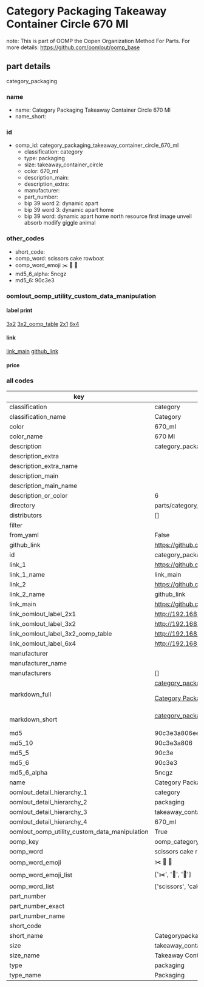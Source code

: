 # Category Packaging Takeaway Container Circle 670 Ml  

note: This is part of OOMP the Oopen Organization Method For Parts. For more details: https://github.com/oomlout/oomp_base

##  part details



category_packaging

### name
* name: Category Packaging Takeaway Container Circle 670 Ml
* name_short: 
### id
* oomp_id: category_packaging_takeaway_container_circle_670_ml
  * classification: category
  * type: packaging
  * size: takeaway_container_circle
  * color: 670_ml
  * description_main: 
  * description_extra: 
  * manufacturer: 
  * part_number: 
  * bip 39 word 2: dynamic apart
  * bip 39 word 3: dynamic apart home
  * bip 39 word: dynamic apart home north resource first image unveil absorb modify giggle animal

### other_codes
* short_code: 
* oomp_word: scissors cake rowboat
* oomp_word_emoji :scissors: :cake: :rowboat:
* md5_6_alpha: 5ncgz
* md5_6: 90c3e3






### oomlout_oomp_utility_custom_data_manipulation
#### label print
[3x2](http://192.168.1.245:1112/?label=oomp%205ncgz)
[3x2_oomp_table](http://192.168.1.107:1112/?label=oomp%205ncgz)
[2x1](http://192.168.1.242:1112/?label=oomp%205ncgz)
[6x4](http://192.168.1.55:1112/?label=oomp%205ncgz)    

#### link

[link_main](https://github.com/oomlout/oomlout_oomp_current_version_messy/tree/main/parts/category_packaging_takeaway_container_circle_670_ml) [github_link](https://github.com/oomlout/oomlout_oomp_part_src/tree/main/parts/category_packaging_takeaway_container_circle_670_ml)                             

#### price







### all codes 
| key | value |  
| --- | --- |  
| classification | category |  
| classification_name | Category |  
| color | 670_ml |  
| color_name | 670 Ml |  
| description | category_packaging |  
| description_extra |  |  
| description_extra_name |  |  
| description_main |  |  
| description_main_name |  |  
| description_or_color | 6  |  
| directory | parts/category_packaging_takeaway_container_circle_670_ml |  
| distributors | [] |  
| filter |  |  
| from_yaml | False |  
| github_link | https://github.com/oomlout/oomlout_oomp_part_src/tree/main/parts/category_packaging_takeaway_container_circle_670_ml |  
| id | category_packaging_takeaway_container_circle_670_ml |  
| link_1 | https://github.com/oomlout/oomlout_oomp_current_version_messy/tree/main/parts/category_packaging_takeaway_container_circle_670_ml |  
| link_1_name | link_main |  
| link_2 | https://github.com/oomlout/oomlout_oomp_part_src/tree/main/parts/category_packaging_takeaway_container_circle_670_ml |  
| link_2_name | github_link |  
| link_main | https://github.com/oomlout/oomlout_oomp_current_version_messy/tree/main/parts/category_packaging_takeaway_container_circle_670_ml |  
| link_oomlout_label_2x1 | http://192.168.1.242:1112/?label=oomp%205ncgz |  
| link_oomlout_label_3x2 | http://192.168.1.245:1112/?label=oomp%205ncgz |  
| link_oomlout_label_3x2_oomp_table | http://192.168.1.107:1112/?label=oomp%205ncgz |  
| link_oomlout_label_6x4 | http://192.168.1.55:1112/?label=oomp%205ncgz |  
| manufacturer |  |  
| manufacturer_name |  |  
| manufacturers | [] |  
| markdown_full | [category_packaging_takeaway_container_circle_670_ml](https://github.com/oomlout/oomlout_oomp_current_version_messy/tree/main/parts/category_packaging_takeaway_container_circle_670_ml)<br>[](https://github.com/oomlout/oomlout_oomp_current_version_messy/tree/main/parts/category_packaging_takeaway_container_circle_670_ml)<br>[Category Packaging Takeaway Container Circle 670 Ml](https://github.com/oomlout/oomlout_oomp_current_version_messy/tree/main/parts/category_packaging_takeaway_container_circle_670_ml)<br><br> |  
| markdown_short | [category_packaging_takeaway_container_circle_670_ml](https://github.com/oomlout/oomlout_oomp_current_version_messy/tree/main/parts/category_packaging_takeaway_container_circle_670_ml)<br><br> |  
| md5 | 90c3e3a806ee6e295ddbc964da029226 |  
| md5_10 | 90c3e3a806 |  
| md5_5 | 90c3e |  
| md5_6 | 90c3e3 |  
| md5_6_alpha | 5ncgz |  
| name | Category Packaging Takeaway Container Circle 670 Ml |  
| oomlout_detail_hierarchy_1 | category |  
| oomlout_detail_hierarchy_2 | packaging |  
| oomlout_detail_hierarchy_3 | takeaway_container_circle |  
| oomlout_detail_hierarchy_4 | 670_ml |  
| oomlout_oomp_utility_custom_data_manipulation | True |  
| oomp_key | oomp_category_packaging_takeaway_container_circle_670_ml |  
| oomp_word | scissors cake rowboat |  
| oomp_word_emoji | :scissors: :cake: :rowboat: |  
| oomp_word_emoji_list | [':scissors:', ':cake:', ':rowboat:'] |  
| oomp_word_list | ['scissors', 'cake', 'rowboat'] |  
| part_number |  |  
| part_number_exact |  |  
| part_number_name |  |  
| short_code |  |  
| short_name | Categorypackaging |  
| size | takeaway_container_circle |  
| size_name | Takeaway Container Circle |  
| type | packaging |  
| type_name | Packaging |  

